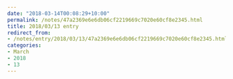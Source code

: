 ```yaml
---
date: "2018-03-14T00:08:29+10:00"
permalink: /notes/47a2369e6e6db06cf2219669c7020e60cf8e2345.html
title: 2018/03/13 entry
redirect_from:
- /notes/entry/2018/03/13/47a2369e6e6db06cf2219669c7020e60cf8e2345.html
categories:
- March
- 2018
- 13
---
```

